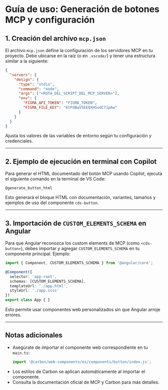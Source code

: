 # Guía de uso: Generación de botones MCP y configuración


## 1. Creación del archivo `mcp.json`

El archivo `mcp.json` define la configuración de los servidores MCP en tu proyecto. Debe ubicarse en la raíz (o en `.vscode/`) y tener una estructura similar a la siguiente:

```json
{
  "servers": {
    "design": {
      "type": "stdio",
      "command": "node",
      "args": ["<RUTA_DEL_SCRIPT_DEL_MCP_SERVER>"],
      "env": {
        "FIGMA_API_TOKEN": "FIGMA_TOKEN",
        "FIGMA_FILE_KEY": "6tPdBwV5EEQXHSudC71pAw"
      }
    }
  }
}
```

Ajusta los valores de las variables de entorno según tu configuración y credenciales.

---

## 2. Ejemplo de ejecución en terminal con Copilot

Para generar el HTML documentado del botón MCP usando Copilot, ejecuta el siguiente comando en la terminal de VS Code:

```
@generate_button_html
```

Esto generará el bloque HTML con documentación, variantes, tamaños y ejemplos de uso del componente `cds-button`.

---

## 3. Importación de `CUSTOM_ELEMENTS_SCHEMA` en Angular

Para que Angular reconozca los custom elements de MCP (como `<cds-button>`), debes importar y agregar `CUSTOM_ELEMENTS_SCHEMA` en tu componente principal. Ejemplo:

```typescript
import { Component, CUSTOM_ELEMENTS_SCHEMA } from '@angular/core';

@Component({
  selector: 'app-root',
  schemas: [CUSTOM_ELEMENTS_SCHEMA],
  templateUrl: './app.html',
  styleUrl: './app.scss'
})
export class App { }
```

Esto permite usar componentes web personalizados sin que Angular arroje errores.

---

## Notas adicionales
- Asegúrate de importar el componente web correspondiente en tu `main.ts`:
  ```typescript
  import '@carbon/web-components/es/components/button/index.js';
  ```
- Los estilos de Carbon se aplican automáticamente al importar el componente.
- Consulta la documentación oficial de MCP y Carbon para más detalles.
